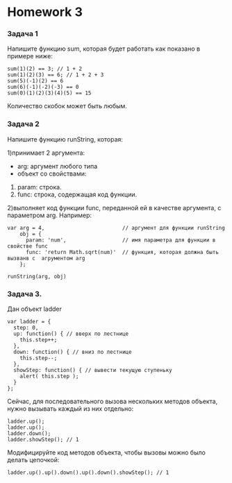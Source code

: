 # Homework 3 

### Задача 1  
Напишите функцию sum, которая будет работать как показано в примере ниже: 
```
sum(1)(2) == 3; // 1 + 2
sum(1)(2)(3) == 6; // 1 + 2 + 3
sum(5)(-1)(2) == 6
sum(6)(-1)(-2)(-3) == 0
sum(0)(1)(2)(3)(4)(5) == 15
```
Количество скобок может быть любым. 

### Задача 2  
Напишите функцию runString, которая: 

1)принимает 2 аргумента:
 * arg:  аргумент любого типа
 * объект со свойствами:
1. param: строка.
2. func: строка, содержащая код функции. 

2)выполняет код функции func, переданной ей в качестве аргумента, с параметром arg. 
Например: 
```
var arg = 4,                         // аргумент для функции runString
    obj = {
      param: 'num',                  // имя параметра для функции в свойстве func
      func: 'return Math.sqrt(num)'  // функция, которая должна быть вызванв с  агрументом arg
    };

runString(arg, obj)              
``` 

### Задача 3. 
 Дан объект ladder 
```
var ladder = {
  step: 0,
  up: function() { // вверх по лестнице
    this.step++;
  },
  down: function() { // вниз по лестнице
    this.step--;
  },
  showStep: function() { // вывести текущую ступеньку
    alert( this.step );
  }
};
```
Сейчас, для последовательного вызова нескольких методов объекта, нужно вызывать каждый из них отдельно:
```
ladder.up();
ladder.up();
ladder.down();
ladder.showStep(); // 1 
```
Модифицируйте код методов объекта, чтобы вызовы можно было делать цепочкой:
```
ladder.up().up().down().up().down().showStep(); // 1
```
